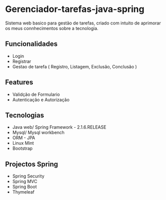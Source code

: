 # Gerenciador-tarefas-java-spring
Sistema web basico para gestão de tarefas, criado com intuito de aprimorar os meus connhecimentos sobre a tecnologia.

## Funcionalidades
 * Login
 * Registrar
 * Gestao de tarefa ( Registro, Listagem, Exclusão, Conclusão )
 
 ## Features
 * Validção de Formulario
 * Autenticação e Autorização
 
 ## Tecnologias
 * Java web/ Spring Framework - 2.1.6.RELEASE
 * Mysql/ Mysql workbench
 * ORM - JPA
 * Linux Mint
 * Bootstrap
 
 ## Projectos Spring
 * Spring Security
 * Spring MVC
 * Spring Boot
 * Thymeleaf
  
 
 
